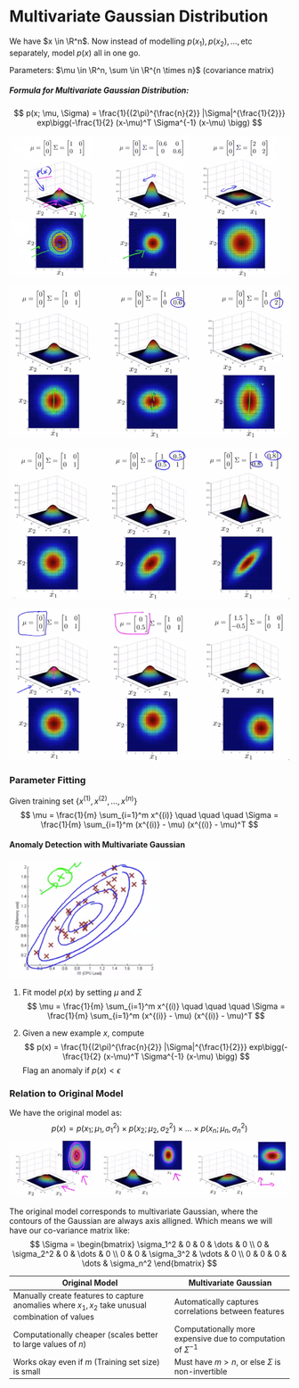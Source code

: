 # Multivariate Gaussian Distribution

We have $x \in \R^n$. Now instead of modelling $p(x_1), p(x_2), \dots, \text{etc}$ separately, model $p(x)$ all in one go.

Parameters: $\mu \in \R^n, \sum \in \R^{n \times n}$ (covariance matrix)

##### Formula for Multivariate Gaussian Distribution:

$$
p(x; \mu, \Sigma) = \frac{1}{(2\pi)^{\frac{n}{2}} |\Sigma|^{\frac{1}{2}}} exp\bigg(-\frac{1}{2} (x-\mu)^T \Sigma^{-1} (x-\mu) \bigg)
$$

![Examples - 1](images/image01.png)

![Examples - 2](images/image02.png)

![Examples - 3](images/image03.png)

![Examples - 4](images/image04.png)



### Parameter Fitting

Given training set $\{ x^{(1)}, x^{(2)}, \dots, x^{(n)} \}$
$$
\mu = \frac{1}{m} \sum_{i=1}^m x^{(i)}
\quad \quad \quad
\Sigma = \frac{1}{m} \sum_{i=1}^m (x^{(i)} - \mu) (x^{(i)} - \mu)^T
$$


#### Anomaly Detection with Multivariate Gaussian

<img src="images/image05.png" alt="Anomaly Detection" style="zoom: 80%;" />

1. Fit model $p(x)$ by setting $\mu$ and $\Sigma$
    $$
    \mu = \frac{1}{m} \sum_{i=1}^m x^{(i)}
    \quad \quad \quad
    \Sigma = \frac{1}{m} \sum_{i=1}^m (x^{(i)} - \mu) (x^{(i)} - \mu)^T
    $$

2. Given a new example $x$, compute
    $$
    p(x) = \frac{1}{(2\pi)^{\frac{n}{2}} |\Sigma|^{\frac{1}{2}}} exp\bigg(-\frac{1}{2} (x-\mu)^T \Sigma^{-1} (x-\mu) \bigg)
    $$
    Flag an anomaly if $p(x) < \epsilon$



### Relation to Original Model

We have the original model as:
$$
p(x) = p(x_1;\mu_1,\sigma_1^2) \times p(x_2;\mu_2,\sigma_2^2) \times \dots \times p(x_n;\mu_n,\sigma_n^2)
$$
![Original Model](images/image06.png)

The original model corresponds to multivariate Gaussian, where the contours of the Gaussian are always axis alligned. Which means we will have our co-variance matrix like:
$$
\Sigma =
\begin{bmatrix}
\sigma_1^2 & 0 & 0 & \dots & 0 \\
0 & \sigma_2^2 & 0 & \dots & 0 \\
0 & 0 & \sigma_3^2 & \vdots & 0 \\
0 & 0 & 0 & \dots & \sigma_n^2
\end{bmatrix}
$$

| Original Model                                               | Multivariate Gaussian                                        |
| ------------------------------------------------------------ | ------------------------------------------------------------ |
| Manually create features to capture anomalies where $x_1, x_2$ take unusual combination of values | Automatically captures correlations between features         |
| Computationally cheaper (scales better to large values of $n$) | Computationally more expensive due to computation of $\Sigma^{-1}$ |
| Works okay even if $m$ (Training set size) is small          | Must have $m>n$, or else $\Sigma$ is non-invertible          |

